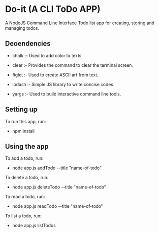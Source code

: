 # Do-it (A CLI ToDo APP)

A NodeJS Command Line Interface Todo list app for creating, storing and managing todos.

## Deoendencies

-   chalk :- Used to add color to texts.

-   clear :- Provides the command to clear the terminal screen.

-   figlet :- Used to create ASCII art from text.

-   lodash :- Simple JS library to write concise codes.

-   yargs :- Used to build interactive command line tools.

## Setting up

To run this app, run:

-   npm install

## Using the app

To add a todo, run:

-   node app.js addTodo --title "name-of-todo"


To delete a todo, run:

-   node app.js deleteTodo --title "name-of-todo"


To read a todo, run:

-   node app.js readTodo --title "name-of-todo"


To list a todo, run:

-   node app.js listTodos